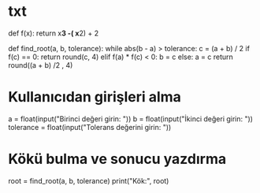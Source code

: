 # txt 
def f(x):
    return x**3 -( x**2) + 2

def find_root(a, b, tolerance):
    while abs(b - a) > tolerance:
        c = (a + b) / 2
        if f(c) == 0:
            return round(c, 4)
        elif f(a) * f(c) < 0:
            b = c
        else:
            a = c
    return round((a + b) /2 , 4)

# Kullanıcıdan girişleri alma
a = float(input("Birinci değeri girin: "))
b = float(input("İkinci değeri girin: "))
tolerance = float(input("Tolerans değerini girin: "))

# Kökü bulma ve sonucu yazdırma
root = find_root(a, b, tolerance)
print("Kök:", root)
